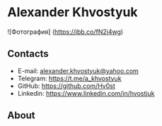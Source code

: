 # Alexander Khvostyuk
![Фотография] (https://ibb.co/fN2j4wg)

## Contacts
* E-mail: alexander.khvostyuk@yahoo.com
* Telegram: https://t.me/a_khvostyuk
* GitHub: https://github.com/Hv0st
* Linkedin: https://www.linkedin.com/in/hvostjuk


## About

